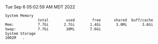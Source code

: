 Tue Sep  6 05:02:59 AM MDT 2022
```bash
System Memory
               total        used        free      shared  buff/cache   available
Mem:           7.7Gi       2.7Gi       1.4Gi       3.0Mi       3.6Gi       4.6Gi
Swap:          7.7Gi        10Mi       7.6Gi
System Storage
1002M	.
```
```bash
